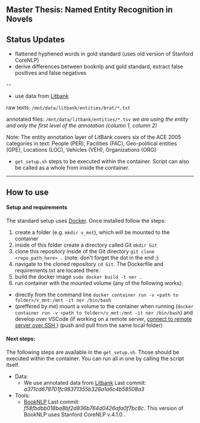 ## Master Thesis: Named Entity Recognition in Novels


## Status Updates
* flattened hyphened words in gold standard (uses old version of Stanford CoreNLP)
* derive differences between booknlp and gold standard, extract false positives and false negatives

--
* use data from [Litbank](https://github.com/dbamman/litbank)

raw texts: `/mnt/data/litbank/entities/brat/*.txt`

annotated files: `/mnt/data/litbank/entities/*.tsv` *we are using the entity and only the first level of the annotation (column 1, column 2)*

Note: The entity annotation layer of LitBank covers six of the ACE 2005 categories in text: People (PER), Facilities (FAC), Geo-political entities (GPE), Locations (LOC), Vehicles (VEH), Organizations (ORG)

* `get_setup.sh` steps to be executed within the container. Script can also be called as a whole from inside the container. 


---------
## How to use

#### Setup and requirements
The standard setup uses [Docker](https://docs.docker.com/get-docker/). Once installed follow the steps:
1. create a folder (e.g. `mkdir v_mnt`), which will be mounted to the container
2. inside of this folder create a directory called Git `mkdir Git`
3. clone this repository inside of the Git directory `git clone <repo_path_here> .` (note: don't forget the dot in the end ;)
4. navigate to the cloned repository `cd Git`. The Dockerfile and requirements.txt are located there.
5. build the docker image `sudo docker build -t ner .`
6. run container with the mounted volume (any of the following works):
* directly from the command line `docker container run -v <path to  folder>/v_mnt:/mnt -it ner /bin/bash`
* (preffered by me) mount a volume to the container when running (`docker container run -v <path to folder>/v_mnt:/mnt -it ner /bin/bash`) and develop over VSCode (if working on a remote server, [connect to remote server over SSH ](https://code.visualstudio.com/docs/remote/ssh) ) (push and pull from the same local folder)

#### Next steps:
The following steps are available in the `get_setup.sh`. Those should be executed within the container. You can run all in one by calling the script itself.
* Data: 
    * We use annotated data from [Litbank](https://github.com/dbamman/litbank) Last commit: *a371cd678701fc98371355b328a1a6c4b58508a3*
* Tools:
    * [BookNLP](https://github.com/dbamman/book-nlp) Last commit: *f58fbdbb018ba8bf2d836b764d0426afa0f7bc8c*. This version of BookNLP uses Stanford CoreNLP v.4.1.0 . 

